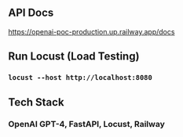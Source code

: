## API Docs
https://openai-poc-production.up.railway.app/docs

## Run Locust (Load Testing)
### ```locust --host http://localhost:8080```

## Tech Stack
### OpenAI GPT-4, FastAPI, Locust, Railway